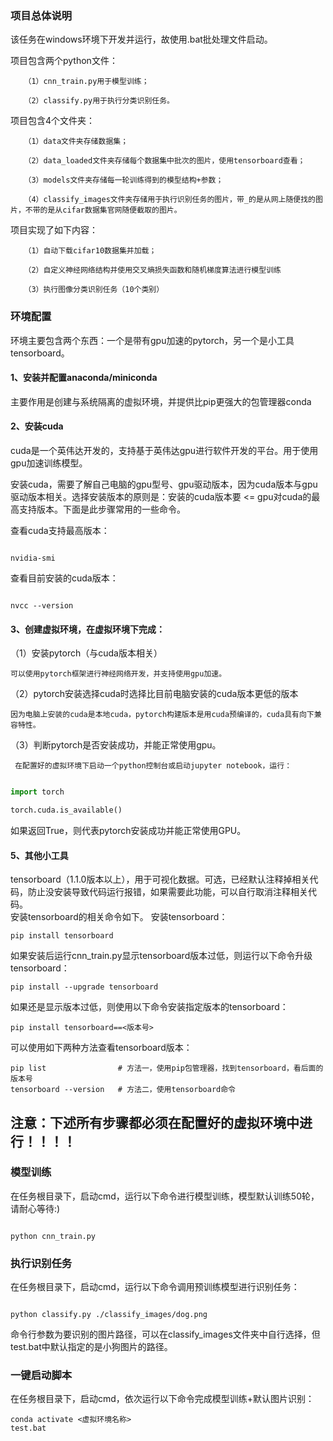 ### 项目总体说明

   该任务在windows环境下开发并运行，故使用.bat批处理文件启动。

   项目包含两个python文件：

       （1）cnn_train.py用于模型训练；

       （2）classify.py用于执行分类识别任务。

   项目包含4个文件夹：

       （1）data文件夹存储数据集；

       （2）data_loaded文件夹存储每个数据集中批次的图片，使用tensorboard查看；

       （3）models文件夹存储每一轮训练得到的模型结构+参数；

       （4）classify_images文件夹存储用于执行识别任务的图片，带_的是从网上随便找的图片，不带的是从cifar数据集官网随便截取的图片。

   项目实现了如下内容：

       （1）自动下载cifar10数据集并加载；

       （2）自定义神经网络结构并使用交叉熵损失函数和随机梯度算法进行模型训练

       （3）执行图像分类识别任务（10个类别）



### 环境配置

  环境主要包含两个东西：一个是带有gpu加速的pytorch，另一个是小工具tensorboard。

#### 1、安装并配置anaconda/miniconda   

   主要作用是创建与系统隔离的虚拟环境，并提供比pip更强大的包管理器conda

#### 2、安装cuda                                      

   cuda是一个英伟达开发的，支持基于英伟达gpu进行软件开发的平台。用于使用gpu加速训练模型。

   安装cuda，需要了解自己电脑的gpu型号、gpu驱动版本，因为cuda版本与gpu驱动版本相关。选择安装版本的原则是：安装的cuda版本要 <= gpu对cuda的最高支持版本。下面是此步骤常用的一些命令。

   查看cuda支持最高版本：

```

nvidia-smi

```

   查看目前安装的cuda版本：

```

nvcc --version

```

#### 3、创建虚拟环境，在虚拟环境下完成：

（1）安装pytorch（与cuda版本相关） 

	可以使用pytorch框架进行神经网络开发，并支持使用gpu加速。

（2）pytorch安装选择cuda时选择比目前电脑安装的cuda版本更低的版本   

 	因为电脑上安装的cuda是本地cuda，pytorch构建版本是用cuda预编译的，cuda具有向下兼容特性。

（3）判断pytorch是否安装成功，并能正常使用gpu。

	 在配置好的虚拟环境下启动一个python控制台或启动jupyter notebook，运行：

```python

import torch

torch.cuda.is_available()

```
如果返回True，则代表pytorch安装成功并能正常使用GPU。

#### 5、其他小工具

tensorboard（1.1.0版本以上），用于可视化数据。可选，已经默认注释掉相关代码，防止没安装导致代码运行报错，如果需要此功能，可以自行取消注释相关代码。  
安装tensorboard的相关命令如下。
安装tensorboard：
```
pip install tensorboard
```
如果安装后运行cnn_train.py显示tensorboard版本过低，则运行以下命令升级tensorboard：
```
pip install --upgrade tensorboard
```
如果还是显示版本过低，则使用以下命令安装指定版本的tensorboard：
```
pip install tensorboard==<版本号>
```
可以使用如下两种方法查看tensorboard版本：
```
pip list				# 方法一，使用pip包管理器，找到tensorboard，看后面的版本号
tensorboard --version	# 方法二，使用tensorboard命令
```


## 注意：下述所有步骤都必须在配置好的虚拟环境中进行！！！！

  

### 模型训练  

   在任务根目录下，启动cmd，运行以下命令进行模型训练，模型默认训练50轮，请耐心等待:)

```

python cnn_train.py

```



### 执行识别任务

   在任务根目录下，启动cmd，运行以下命令调用预训练模型进行识别任务：

```

python classify.py ./classify_images/dog.png

```

   命令行参数为要识别的图片路径，可以在classify_images文件夹中自行选择，但test.bat中默认指定的是小狗图片的路径。

   

### 一键启动脚本

   在任务根目录下，启动cmd，依次运行以下命令完成模型训练+默认图片识别：

```
conda activate <虚拟环境名称>
test.bat

```

